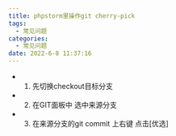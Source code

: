 ```yaml
---
title: phpstorm里操作git cherry-pick
tags:
  - 常见问题
categories:
  - 常见问题
date: 2022-6-8 11:37:16
---
```


- 1. 先切换checkout目标分支
- 2. 在GIT面板中 选中来源分支
- 3. 在来源分支的git commit 上右键 点击[优选]
